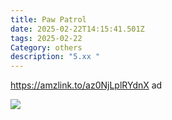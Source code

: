 ```yaml
---
title: Paw Patrol
date: 2025-02-22T14:15:41.501Z
tags: 2025-02-22
Category: others
description: "5.xx "
---
```

https://amzlink.to/az0NjLplRYdnX  ad 

![](https://m.media-amazon.com/images/I/81Zuu1BQDcL._AC_SL1500_.jpg)

<!--EndFragment-->